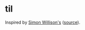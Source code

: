 # til

Inspired by [Simon Willison's](https://til.simonwillison.net/) ([source](https://github.com/simonw/til)).
